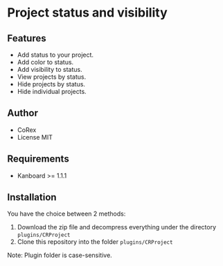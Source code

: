 Project status and visibility
=============================

Features
--------
- Add status to your project.
- Add color to status.
- Add visibility to status.
- View projects by status.
- Hide projects by status.
- Hide individual projects.

Author
------
- CoRex
- License MIT

Requirements
------------
- Kanboard >= 1.1.1

Installation
------------
You have the choice between 2 methods:

1. Download the zip file and decompress everything under the directory `plugins/CRProject`
2. Clone this repository into the folder `plugins/CRProject`

Note: Plugin folder is case-sensitive.
